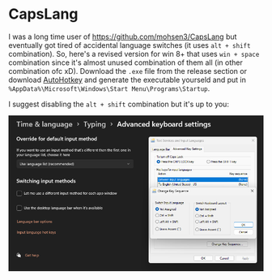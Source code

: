 # CapsLang

I was a long time user of https://github.com/mohsen3/CapsLang but eventually got tired of accidental language switches (it uses `alt + shift` combination).
So, here's a revised version for win 8+ that uses `win + space` combination since it's almost unused combination of them all (in other combination ofc xD).
Download the `.exe` file from the release section or download [AutoHotkey](https://autohotkey.com/) and generate the executable yourseld and put in `%AppData%\Microsoft\Windows\Start Menu\Programs\Startup`.

I suggest disabling the `alt + shift` combination but it's up to you:

![screenshot](./screenshot.png)